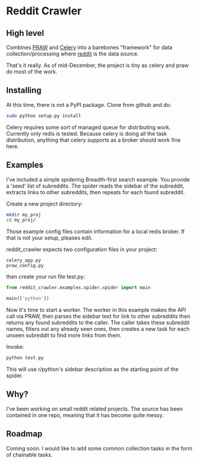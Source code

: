 Reddit Crawler
==============

High level
----------

Combines [PRAW](https://github.com/praw-dev/praw) and [Celery](http://www.celeryproject.org) into a barebones "framework" for data collection/processing where [reddit](http://www.reddit.com) is the data source.

That's it really. As of mid-December, the project is tiny as celery and praw do most of the work. 


Installing
----------

At this time, there is not a PyPI package. Clone from github and do:
```bash
sudo python setup.py install
```

Celery requires some sort of managed queue for distributing work. Currently only redis is tested. Because celery is doing all the task distribution, anything that celery supports as a broker should work fine here.

Examples
--------

I've included a simple spidering Breadth-first search example. You provide a 'seed' list of subreddits. The spider reads the sidebar of the subreddit, extracts links to other subreddits, then repeats for each found subreddit.

Create a new project directory:
```bash
mkdir my_proj
cd my_proj/
```
Those example config files contain information for a local redis broker. If that is not your setup, pleases edit.

reddit_crawler expects two configuration files in your project:
```
celery_app.py 
praw_config.py
```

then create your run file test.py:
```python
from reddit_crawler.examples.spider.spider import main

main(['python'])
```

Now it's time to start a worker. The worker in this example makes the API call via PRAW, then parses the sidebar text for link to other subreddits then returns any found subreddits to the caller. The caller takes these subreddit names, filters out any already seen ones, then creates a new task for each unseen subreddit to find more links from them.

Invoke:
```bash
python test.py
```

This will use r/python's sidebar description as the starting point of the spider.

Why?
----

I've been working on small reddit related projects. The source has been contained in one repo, meaning that it has become quite messy.

Roadmap
-------

Coming soon. I would like to add some common collection tasks in the form of chainable tasks.
